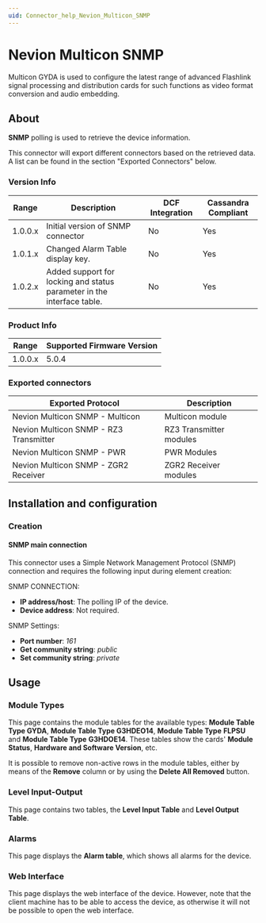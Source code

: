 ```yaml
---
uid: Connector_help_Nevion_Multicon_SNMP
---
```


# Nevion Multicon SNMP

Multicon GYDA is used to configure the latest range of advanced Flashlink signal processing and distribution cards for such functions as video format conversion and audio embedding.

## About

**SNMP** polling is used to retrieve the device information.

This connector will export different connectors based on the retrieved data. A list can be found in the section "Exported Connectors" below.

### Version Info

| **Range** | **Description**                                                        | **DCF Integration** | **Cassandra Compliant** |
|------------------|------------------------------------------------------------------------|---------------------|-------------------------|
| 1.0.0.x          | Initial version of SNMP connector                                         | No                  | Yes                     |
| 1.0.1.x          | Changed Alarm Table display key.                                       | No                  | Yes                     |
| 1.0.2.x          | Added support for locking and status parameter in the interface table. | No                  | Yes                     |

### Product Info

| Range | Supported Firmware Version |
|------------------|-----------------------------|
| 1.0.0.x          | 5.0.4                       |

### Exported connectors

| **Exported Protocol**                  | **Description**         |
|----------------------------------------|-------------------------|
| Nevion Multicon SNMP - Multicon        | Multicon module         |
| Nevion Multicon SNMP - RZ3 Transmitter | RZ3 Transmitter modules |
| Nevion Multicon SNMP - PWR             | PWR Modules             |
| Nevion Multicon SNMP - ZGR2 Receiver   | ZGR2 Receiver modules   |

## Installation and configuration

### Creation

#### SNMP main connection

This connector uses a Simple Network Management Protocol (SNMP) connection and requires the following input during element creation:

SNMP CONNECTION:

- **IP address/host**: The polling IP of the device.
- **Device address**: Not required.

SNMP Settings:

- **Port number**: *161*
- **Get community string**: *public*
- **Set community string**: *private*

## Usage

### Module Types

This page contains the module tables for the available types: **Module Table Type GYDA**, **Module Table Type G3HDEO14**, **Module Table Type** **FLPSU** and **Module Table Type** **G3HDOE14**. These tables show the cards' **Module Status**, **Hardware and Software Version**, etc.

It is possible to remove non-active rows in the module tables, either by means of the **Remove** column or by using the **Delete All Removed** button.

### Level Input-Output

This page contains two tables, the **Level Input Table** and **Level Output Table**.

### Alarms

This page displays the **Alarm table**, which shows all alarms for the device.

### Web Interface

This page displays the web interface of the device. However, note that the client machine has to be able to access the device, as otherwise it will not be possible to open the web interface.
